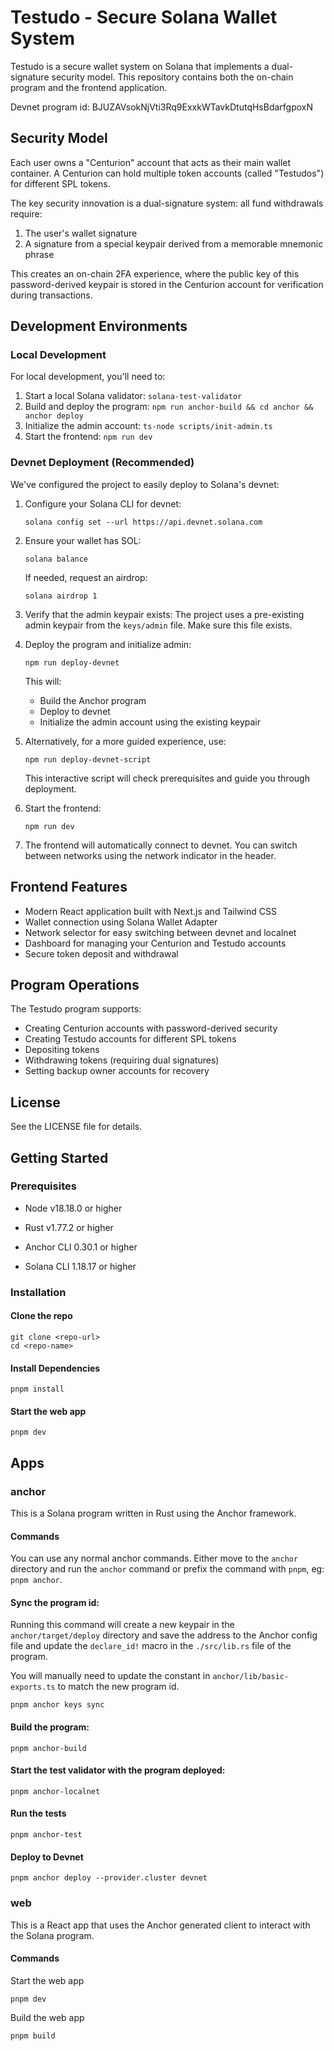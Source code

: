 # Testudo - Secure Solana Wallet System

Testudo is a secure wallet system on Solana that implements a dual-signature security model. This repository contains both the on-chain program and the frontend application.

Devnet program id: BJUZAVsokNjVti3Rq9ExxkWTavkDtutqHsBdarfgpoxN

## Security Model

Each user owns a "Centurion" account that acts as their main wallet container. A Centurion can hold multiple token accounts (called "Testudos") for different SPL tokens.

The key security innovation is a dual-signature system: all fund withdrawals require:
1. The user's wallet signature
2. A signature from a special keypair derived from a memorable mnemonic phrase

This creates an on-chain 2FA experience, where the public key of this password-derived keypair is stored in the Centurion account for verification during transactions.

## Development Environments

### Local Development
For local development, you'll need to:
1. Start a local Solana validator: `solana-test-validator`
2. Build and deploy the program: `npm run anchor-build && cd anchor && anchor deploy`
3. Initialize the admin account: `ts-node scripts/init-admin.ts`
4. Start the frontend: `npm run dev`

### Devnet Deployment (Recommended)
We've configured the project to easily deploy to Solana's devnet:

1. Configure your Solana CLI for devnet:
   ```
   solana config set --url https://api.devnet.solana.com
   ```

2. Ensure your wallet has SOL:
   ```
   solana balance
   ```
   If needed, request an airdrop:
   ```
   solana airdrop 1
   ```

3. Verify that the admin keypair exists:
   The project uses a pre-existing admin keypair from the `keys/admin` file. Make sure this file exists.

4. Deploy the program and initialize admin:
   ```
   npm run deploy-devnet
   ```
   This will:
   - Build the Anchor program
   - Deploy to devnet
   - Initialize the admin account using the existing keypair

5. Alternatively, for a more guided experience, use:
   ```
   npm run deploy-devnet-script
   ```
   This interactive script will check prerequisites and guide you through deployment.

6. Start the frontend:
   ```
   npm run dev
   ```

7. The frontend will automatically connect to devnet. You can switch between networks using the network indicator in the header.

## Frontend Features

- Modern React application built with Next.js and Tailwind CSS
- Wallet connection using Solana Wallet Adapter
- Network selector for easy switching between devnet and localnet
- Dashboard for managing your Centurion and Testudo accounts
- Secure token deposit and withdrawal

## Program Operations

The Testudo program supports:
- Creating Centurion accounts with password-derived security
- Creating Testudo accounts for different SPL tokens
- Depositing tokens
- Withdrawing tokens (requiring dual signatures)
- Setting backup owner accounts for recovery

## License

See the LICENSE file for details.

## Getting Started

### Prerequisites

- Node v18.18.0 or higher

- Rust v1.77.2 or higher
- Anchor CLI 0.30.1 or higher
- Solana CLI 1.18.17 or higher

### Installation

#### Clone the repo

```shell
git clone <repo-url>
cd <repo-name>
```

#### Install Dependencies

```shell
pnpm install
```

#### Start the web app

```
pnpm dev
```

## Apps

### anchor

This is a Solana program written in Rust using the Anchor framework.

#### Commands

You can use any normal anchor commands. Either move to the `anchor` directory and run the `anchor` command or prefix the
command with `pnpm`, eg: `pnpm anchor`.

#### Sync the program id:

Running this command will create a new keypair in the `anchor/target/deploy` directory and save the address to the
Anchor config file and update the `declare_id!` macro in the `./src/lib.rs` file of the program.

You will manually need to update the constant in `anchor/lib/basic-exports.ts` to match the new program id.

```shell
pnpm anchor keys sync
```

#### Build the program:

```shell
pnpm anchor-build
```

#### Start the test validator with the program deployed:

```shell
pnpm anchor-localnet
```

#### Run the tests

```shell
pnpm anchor-test
```

#### Deploy to Devnet

```shell
pnpm anchor deploy --provider.cluster devnet
```

### web

This is a React app that uses the Anchor generated client to interact with the Solana program.

#### Commands

Start the web app

```shell
pnpm dev
```

Build the web app

```shell
pnpm build
```
